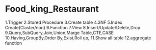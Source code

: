 # Food_king_Restaurant
1.Trigger 
2.Stored Procedure
3.Create table
4.3NF
5.Index Create(Claster/non)
6.Function
7.View
8.Insert/Update/Delete,Drop
9.Query,SubQuery,Join,Union,Marge Table,CTE,CASE
10.Having,GroupBy,Order By,Exist,Roll up,
11.Show all table
12.aggregate function
